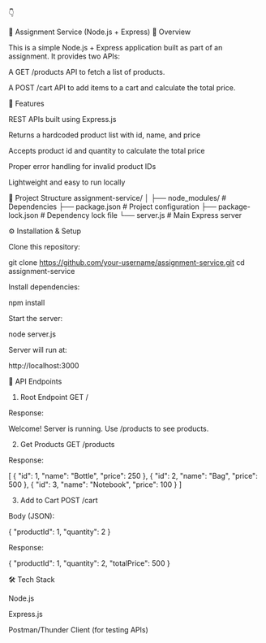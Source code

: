 👇

🛒 Assignment Service (Node.js + Express)
📌 Overview

This is a simple Node.js + Express application built as part of an assignment.
It provides two APIs:

A GET /products API to fetch a list of products.

A POST /cart API to add items to a cart and calculate the total price.

🚀 Features

REST APIs built using Express.js

Returns a hardcoded product list with id, name, and price

Accepts product id and quantity to calculate the total price

Proper error handling for invalid product IDs

Lightweight and easy to run locally

📂 Project Structure
assignment-service/
│
├── node_modules/          # Dependencies
├── package.json           # Project configuration
├── package-lock.json      # Dependency lock file
└── server.js              # Main Express server

⚙️ Installation & Setup

Clone this repository:

git clone https://github.com/your-username/assignment-service.git
cd assignment-service


Install dependencies:

npm install


Start the server:

node server.js


Server will run at:

http://localhost:3000

📡 API Endpoints
1. Root Endpoint
GET /


Response:

Welcome! Server is running. Use /products to see products.

2. Get Products
GET /products


Response:

[
  { "id": 1, "name": "Bottle", "price": 250 },
  { "id": 2, "name": "Bag", "price": 500 },
  { "id": 3, "name": "Notebook", "price": 100 }
]

3. Add to Cart
POST /cart


Body (JSON):

{
  "productId": 1,
  "quantity": 2
}


Response:

{
  "productId": 1,
  "quantity": 2,
  "totalPrice": 500
}

🛠 Tech Stack

Node.js

Express.js

Postman/Thunder Client (for testing APIs)

